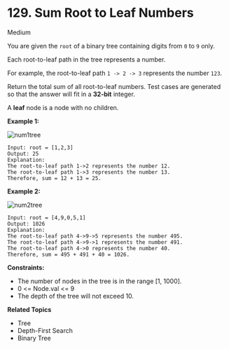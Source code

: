 # 129. Sum Root to Leaf Numbers

Medium

You are given the `root` of a binary tree containing digits from `0` to `9` only.

Each root-to-leaf path in the tree represents a number.

For example, the root-to-leaf path `1 -> 2 -> 3` represents the number `123`.

Return the total sum of all root-to-leaf numbers. Test cases are generated so that the answer will fit in a **32-bit** integer.

A **leaf** node is a node with no children.

 

**Example 1:**

![num1tree](https://assets.leetcode.com/uploads/2021/02/19/num1tree.jpg)

```
Input: root = [1,2,3]
Output: 25
Explanation:
The root-to-leaf path 1->2 represents the number 12.
The root-to-leaf path 1->3 represents the number 13.
Therefore, sum = 12 + 13 = 25.
```

**Example 2:**

![num2tree](https://assets.leetcode.com/uploads/2021/02/19/num2tree.jpg)
```
Input: root = [4,9,0,5,1]
Output: 1026
Explanation:
The root-to-leaf path 4->9->5 represents the number 495.
The root-to-leaf path 4->9->1 represents the number 491.
The root-to-leaf path 4->0 represents the number 40.
Therefore, sum = 495 + 491 + 40 = 1026.
```

**Constraints:**

- The number of nodes in the tree is in the range [1, 1000].
- 0 <= Node.val <= 9
- The depth of the tree will not exceed 10.

**Related Topics**
- Tree
- Depth-First Search
- Binary Tree